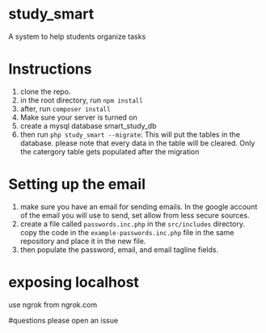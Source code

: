 # study_smart
A system to help students organize tasks

# Instructions
1. clone the repo.
2. in the root directory, run `npm install`
3. after, run `composer install`
4. Make sure your server is turned on
5. create a mysql database smart_study_db
6. then run `php study_smart --migrate`: This will put the tables in the database. please note that every data in the table will be cleared. Only the catergory table gets populated after the migration 

# Setting up the email 
1. make sure you have an email for sending emails. In the google account of the email you will use to send, set allow from less secure sources.
2. create a file called `passwords.inc.php` in the `src/includes` directory. copy the code in the `example-passwords.inc.php` file in the same repository and place it in the new file.
3. then populate the password, email, and email tagline fields.

# exposing localhost
use ngrok from ngrok.com

#questions
please open an issue
